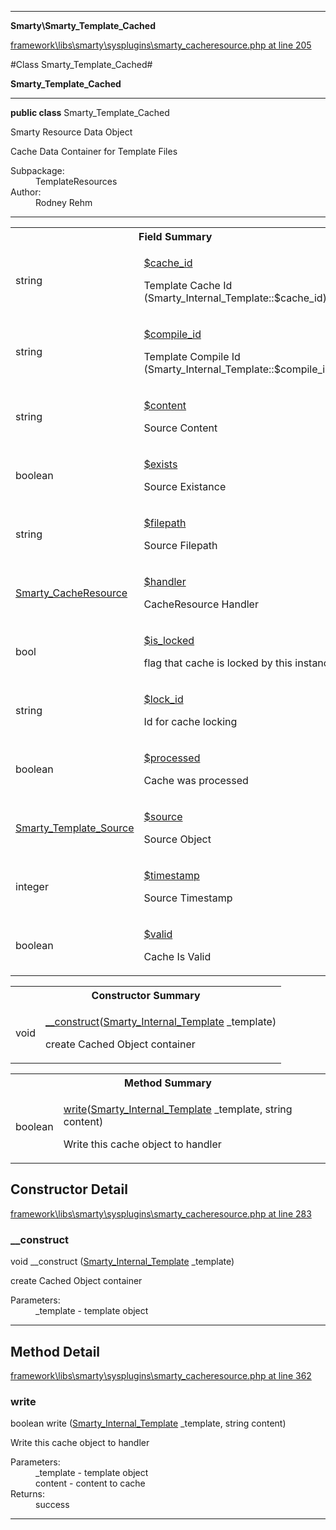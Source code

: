 

- - -

**Smarty\Smarty_Template_Cached**


<a href="https://github.com/JeyDotC/Hirudo/blob/master/framework/libs/smarty/sysplugins/smarty_cacheresource.php#L205" target='_blank'>framework\libs\smarty\sysplugins\smarty_cacheresource.php at line 205</a>

#Class Smarty_Template_Cached#

**Smarty_Template_Cached**




- - -

<p><strong>public  class</strong> <span>Smarty_Template_Cached</span></p>

<div class="comment" id="overview_description"><p>Smarty Resource Data Object</p><p>Cache Data Container for Template Files</p></div>

<dl>
<dt>Subpackage:</dt>
<dd>TemplateResources</dd>
<dt>Author:</dt>
<dd>Rodney Rehm</dd>
</dl>


- - -



<table id="summary_field">
<tr><th colspan="2">Field Summary</th></tr>
<tr>
<td><span class='k'></span> <span class='nx'>string</span></td>
<td class="description"><p class="name" ><a href="#cache_id"> $cache_id</a>
                                </p><p class="description">Template Cache Id (Smarty_Internal_Template::$cache_id)</p></td>
</tr>
<tr>
<td><span class='k'></span> <span class='nx'>string</span></td>
<td class="description"><p class="name" ><a href="#compile_id"> $compile_id</a>
                                </p><p class="description">Template Compile Id (Smarty_Internal_Template::$compile_id)</p></td>
</tr>
<tr>
<td><span class='k'></span> <span class='nx'>string</span></td>
<td class="description"><p class="name" ><a href="#content"> $content</a>
                                </p><p class="description">Source Content</p></td>
</tr>
<tr>
<td><span class='k'></span> <span class='nx'>boolean</span></td>
<td class="description"><p class="name" ><a href="#exists"> $exists</a>
                                </p><p class="description">Source Existance</p></td>
</tr>
<tr>
<td><span class='k'></span> <span class='nx'>string</span></td>
<td class="description"><p class="name" ><a href="#filepath"> $filepath</a>
                                </p><p class="description">Source Filepath</p></td>
</tr>
<tr>
<td><span class='k'></span> <span class='nx'><a href='https://github.com/JeyDotC/Hirudo-docs/blob/master/Smarty/Smarty_Template_Cached.md#handler'>Smarty_CacheResource</a></span></td>
<td class="description"><p class="name" ><a href="#handler"> $handler</a>
                                </p><p class="description">CacheResource Handler</p></td>
</tr>
<tr>
<td><span class='k'></span> <span class='nx'>bool</span></td>
<td class="description"><p class="name" ><a href="#is_locked"> $is_locked</a>
                                </p><p class="description">flag that cache is locked by this instance</p></td>
</tr>
<tr>
<td><span class='k'></span> <span class='nx'>string</span></td>
<td class="description"><p class="name" ><a href="#lock_id"> $lock_id</a>
                                </p><p class="description">Id for cache locking</p></td>
</tr>
<tr>
<td><span class='k'></span> <span class='nx'>boolean</span></td>
<td class="description"><p class="name" ><a href="#processed"> $processed</a>
                                </p><p class="description">Cache was processed</p></td>
</tr>
<tr>
<td><span class='k'></span> <span class='nx'><a href='https://github.com/JeyDotC/Hirudo-docs/blob/master/Smarty/Smarty_Template_Cached.md#source'>Smarty_Template_Source</a></span></td>
<td class="description"><p class="name" ><a href="#source"> $source</a>
                                </p><p class="description">Source Object</p></td>
</tr>
<tr>
<td><span class='k'></span> <span class='nx'>integer</span></td>
<td class="description"><p class="name" ><a href="#timestamp"> $timestamp</a>
                                </p><p class="description">Source Timestamp</p></td>
</tr>
<tr>
<td><span class='k'></span> <span class='nx'>boolean</span></td>
<td class="description"><p class="name" ><a href="#valid"> $valid</a>
                                </p><p class="description">Cache Is Valid</p></td>
</tr>
</table>

<table id="summary_constructor">
<tr><th colspan="2">Constructor Summary</th></tr>
<tr>
<td><span class='k'></span> <span class='nx'>void</span></td>
<td class="description"><p class="name"><a href="#__construct">__construct</a>(<a href="https://github.com/JeyDotC/Hirudo/blob/master/smarty/Smarty_Internal_Template.md">Smarty_Internal_Template</a> _template)</p><p class="description">create Cached Object container</p></td>
</tr>
</table>

<table id="summary_method">
<tr><th colspan="2">Method Summary</th></tr>
<tr>
<td><span class='k'></span> <span class='nx'>boolean</span></td>
<td class="description"><p class="name"><a href="#write">write</a>(<a href="https://github.com/JeyDotC/Hirudo/blob/master/smarty/Smarty_Internal_Template.md">Smarty_Internal_Template</a> _template, string content)</p><p class="description">Write this cache object to handler</p></td>
</tr>
</table>

<h2 id="detail_method">Constructor Detail</h2>

<a href="https://github.com/JeyDotC/Hirudo/blob/master/framework/libs/smarty/sysplugins/smarty_cacheresource.php#L283" target='_blank'>framework\libs\smarty\sysplugins\smarty_cacheresource.php at line 283</a>

<h3 id="__construct">__construct</h3>
<span class='k'></span> <span class='nx'>void</span> <span class='nf'>__construct</span> (<a href="https://github.com/JeyDotC/Hirudo/blob/master/smarty/Smarty_Internal_Template.md">Smarty_Internal_Template</a> _template)

<div class="details">
<p>create Cached Object container</p><dl>
<dt>Parameters:</dt>
<dd>_template - template object</dd>
</dl>

</div>

- - -

<h2 id="detail_method">Method Detail</h2>

<a href="https://github.com/JeyDotC/Hirudo/blob/master/framework/libs/smarty/sysplugins/smarty_cacheresource.php#L362" target='_blank'>framework\libs\smarty\sysplugins\smarty_cacheresource.php at line 362</a>

<h3 id="write()">write</h3>
<span class='k'></span> <span class='nx'>boolean</span> <span class='nf'>write</span> (<a href="https://github.com/JeyDotC/Hirudo/blob/master/smarty/Smarty_Internal_Template.md">Smarty_Internal_Template</a> _template, string content)

<div class="details">
<p>Write this cache object to handler</p><dl>
<dt>Parameters:</dt>
<dd>_template - template object</dd>
<dd>content - content to cache</dd>
<dt>Returns:</dt>
<dd>success</dd>
</dl>

</div>

- - -

